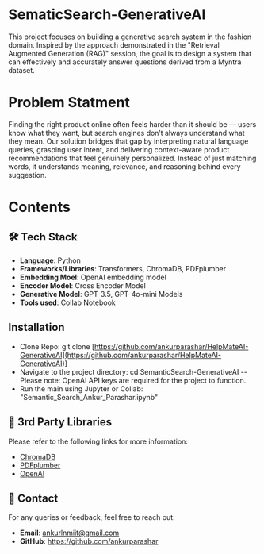 # SematicSearch-GenerativeAI
This project focuses on building a generative search system in the fashion domain. Inspired by the approach demonstrated in the "Retrieval Augmented Generation (RAG)" session, the goal is to design a system that can effectively and accurately answer questions derived from a Myntra dataset.

# Problem Statment
Finding the right product online often feels harder than it should be — users know what they want, but search engines don’t always understand what they mean. Our solution bridges that gap by interpreting natural language queries, grasping user intent, and delivering context-aware product recommendations that feel genuinely personalized. Instead of just matching words, it understands meaning, relevance, and reasoning behind every suggestion.

# Contents

## 🛠️ Tech Stack
- **Language**: Python
- **Frameworks/Libraries**: Transformers, ChromaDB, PDFplumber
- **Embedding Moel**: OpenAI embedding model
- **Encoder Model**: Cross Encoder Model
- **Generative Model**: GPT-3.5, GPT-4o-mini Models
- **Tools used**: Collab Notebook

## Installation
- Clone Repo: git clone [https://github.com/ankurparashar/HelpMateAI-GenerativeAI](https://github.com/ankurparashar/HelpMateAI-GenerativeAI)]
- Navigate to the project directory: cd SemanticSearch-GenerativeAI
   -- Please note: OpenAI API keys are required for the project to function.
- Run the main using Jupyter or Collab: "Semantic_Search_Ankur_Parashar.ipynb"

## 📖 3rd Party Libraries
Please refer to the following links for more information:
- [ChromaDB](https://docs.trychroma.com/)
- [PDFplumber](https://pypi.org/project/pdfplumber/0.1.2/)
- [OpenAI](https://platform.openai.com/docs/)

## 💬 Contact
For any queries or feedback, feel free to reach out:

- **Email**: ankurlnmiit@gmail.com
- **GitHub**: https://github.com/ankurparashar
